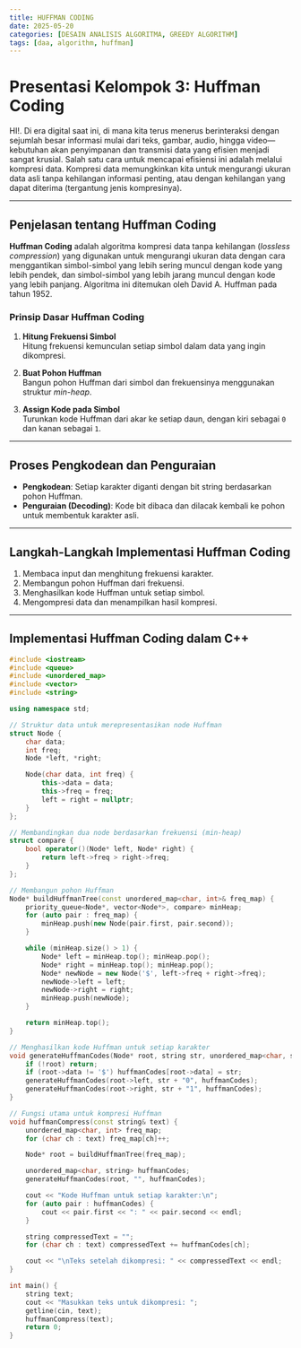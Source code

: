 ```yaml
---
title: HUFFMAN CODING
date: 2025-05-20
categories: [DESAIN ANALISIS ALGORITMA, GREEDY ALGORITHM]
tags: [daa, algorithm, huffman]
---
```


# Presentasi Kelompok 3: Huffman Coding

HI!. Di era digital saat ini, di mana kita terus menerus berinteraksi dengan sejumlah besar informasi mulai dari teks, gambar, audio, hingga video—kebutuhan akan penyimpanan dan transmisi data yang efisien menjadi sangat krusial. Salah satu cara untuk mencapai efisiensi ini adalah melalui kompresi data. Kompresi data memungkinkan kita untuk mengurangi ukuran data asli tanpa kehilangan informasi penting, atau dengan kehilangan yang dapat diterima (tergantung jenis kompresinya).

---

## Penjelasan tentang Huffman Coding

**Huffman Coding** adalah algoritma kompresi data tanpa kehilangan (*lossless compression*) yang digunakan untuk mengurangi ukuran data dengan cara menggantikan simbol-simbol yang lebih sering muncul dengan kode yang lebih pendek, dan simbol-simbol yang lebih jarang muncul dengan kode yang lebih panjang. Algoritma ini ditemukan oleh David A. Huffman pada tahun 1952.

### Prinsip Dasar Huffman Coding

1. **Hitung Frekuensi Simbol**  
   Hitung frekuensi kemunculan setiap simbol dalam data yang ingin dikompresi.

2. **Buat Pohon Huffman**  
   Bangun pohon Huffman dari simbol dan frekuensinya menggunakan struktur *min-heap*.

3. **Assign Kode pada Simbol**  
   Turunkan kode Huffman dari akar ke setiap daun, dengan kiri sebagai `0` dan kanan sebagai `1`.

---

## Proses Pengkodean dan Penguraian

- **Pengkodean**: Setiap karakter diganti dengan bit string berdasarkan pohon Huffman.
- **Penguraian (Decoding)**: Kode bit dibaca dan dilacak kembali ke pohon untuk membentuk karakter asli.

---

## Langkah-Langkah Implementasi Huffman Coding

1. Membaca input dan menghitung frekuensi karakter.
2. Membangun pohon Huffman dari frekuensi.
3. Menghasilkan kode Huffman untuk setiap simbol.
4. Mengompresi data dan menampilkan hasil kompresi.

---

## Implementasi Huffman Coding dalam C++

```cpp
#include <iostream>
#include <queue>
#include <unordered_map>
#include <vector>
#include <string>

using namespace std;

// Struktur data untuk merepresentasikan node Huffman
struct Node {
    char data;
    int freq;
    Node *left, *right;

    Node(char data, int freq) {
        this->data = data;
        this->freq = freq;
        left = right = nullptr;
    }
};

// Membandingkan dua node berdasarkan frekuensi (min-heap)
struct compare {
    bool operator()(Node* left, Node* right) {
        return left->freq > right->freq;
    }
};

// Membangun pohon Huffman
Node* buildHuffmanTree(const unordered_map<char, int>& freq_map) {
    priority_queue<Node*, vector<Node*>, compare> minHeap;
    for (auto pair : freq_map) {
        minHeap.push(new Node(pair.first, pair.second));
    }

    while (minHeap.size() > 1) {
        Node* left = minHeap.top(); minHeap.pop();
        Node* right = minHeap.top(); minHeap.pop();
        Node* newNode = new Node('$', left->freq + right->freq);
        newNode->left = left;
        newNode->right = right;
        minHeap.push(newNode);
    }

    return minHeap.top();
}

// Menghasilkan kode Huffman untuk setiap karakter
void generateHuffmanCodes(Node* root, string str, unordered_map<char, string>& huffmanCodes) {
    if (!root) return;
    if (root->data != '$') huffmanCodes[root->data] = str;
    generateHuffmanCodes(root->left, str + "0", huffmanCodes);
    generateHuffmanCodes(root->right, str + "1", huffmanCodes);
}

// Fungsi utama untuk kompresi Huffman
void huffmanCompress(const string& text) {
    unordered_map<char, int> freq_map;
    for (char ch : text) freq_map[ch]++;

    Node* root = buildHuffmanTree(freq_map);

    unordered_map<char, string> huffmanCodes;
    generateHuffmanCodes(root, "", huffmanCodes);

    cout << "Kode Huffman untuk setiap karakter:\n";
    for (auto pair : huffmanCodes) {
        cout << pair.first << ": " << pair.second << endl;
    }

    string compressedText = "";
    for (char ch : text) compressedText += huffmanCodes[ch];

    cout << "\nTeks setelah dikompresi: " << compressedText << endl;
}

int main() {
    string text;
    cout << "Masukkan teks untuk dikompresi: ";
    getline(cin, text);
    huffmanCompress(text);
    return 0;
}
